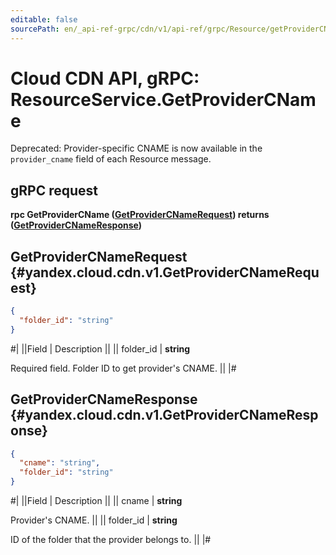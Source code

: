 ```yaml
---
editable: false
sourcePath: en/_api-ref-grpc/cdn/v1/api-ref/grpc/Resource/getProviderCName.md
---
```


# Cloud CDN API, gRPC: ResourceService.GetProviderCName

Deprecated: Provider-specific CNAME is now available in the `provider_cname` field of each Resource message.

## gRPC request

**rpc GetProviderCName ([GetProviderCNameRequest](#yandex.cloud.cdn.v1.GetProviderCNameRequest)) returns ([GetProviderCNameResponse](#yandex.cloud.cdn.v1.GetProviderCNameResponse))**

## GetProviderCNameRequest {#yandex.cloud.cdn.v1.GetProviderCNameRequest}

```json
{
  "folder_id": "string"
}
```

#|
||Field | Description ||
|| folder_id | **string**

Required field. Folder ID to get provider's CNAME. ||
|#

## GetProviderCNameResponse {#yandex.cloud.cdn.v1.GetProviderCNameResponse}

```json
{
  "cname": "string",
  "folder_id": "string"
}
```

#|
||Field | Description ||
|| cname | **string**

Provider's CNAME. ||
|| folder_id | **string**

ID of the folder that the provider belongs to. ||
|#